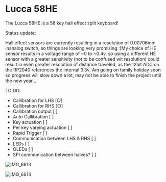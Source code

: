 # Lucca 58HE
The Lucca 58HE is a 58 key hall effect split keyboard!

Status update:

Hall effect sensors are currently resulting in a resolution of 0.00706mm inanalog switch, so things are looking very promising :)My choice of HE sensor results in a voltage range of ~0 to ~0.4v, so using a different HE sensor with a greater sensitivity (not to be confused wit resolution) could result in even greater resolution of distance traveled, as the 12bit ADC on the RP2040 references the internal 3.3v. Am going on family holiday soon so progress will slow down a lot, may not be able to finish the project until the new year...

TO DO:
- Callibration for LHS [○]
- Callibration for RHS [○]
- Callibration output [ ]
- Auto Callibration [ ]
- Key actuation [ ]
- Per key varying actuation [ ]
- Rapid Trigger [ ]
- Communication between LHS & RHS [ ]
- LEDs [ ]
- OLEDs [ ]
- SPI communication between halves? [ ]

![IMG_6613](https://github.com/Maka8295/Lucca-58HE/assets/108311420/4b1c28fb-dfae-451a-887c-c89deb428f4d)


![IMG_6614](https://github.com/Maka8295/Lucca-58HE/assets/108311420/ee2d040d-f45c-473e-afe9-ba04d163128f)



